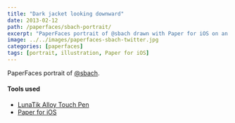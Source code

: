 ```yaml
---
title: "Dark jacket looking downward"
date: 2013-02-12
path: /paperfaces/sbach-portrait/
excerpt: "PaperFaces portrait of @sbach drawn with Paper for iOS on an iPad."
image: ../../images/paperfaces-sbach-twitter.jpg
categories: [paperfaces]
tags: [portrait, illustration, Paper for iOS]
---
```


PaperFaces portrait of [@sbach](https://twitter.com/sbach).

#### Tools used

- [LunaTik Alloy Touch Pen](https://www.amazon.com/gp/product/B00821TR7G/ref=as_li_ss_tl?ie=UTF8&tag=mademist-20&linkCode=as2&camp=1789&creative=390957&creativeASIN=B00821TR7G)
- [Paper for iOS](https://paper.bywetransfer.com/)

